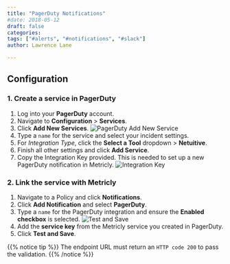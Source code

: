 ```yaml
---
title: "PagerDuty Notifications"
#date: 2018-05-12
draft: false
categories:
tags: ["#alerts", "#notifications", "#slack"]
author: Lawrence Lane

---
```


## Configuration

### 1. Create a service in PagerDuty
1. Log into your **PagerDuty** account.
2. Navigate to **Configuration** > **Services**.
3. Click **Add New Services**.
![PagerDuty Add New Service](/images/notifications-pageryduty/pagerduty-add-new-service.png)
4. Type a `name` for the service and select your incident settings.
5. For _Integration Type_, click the **Select a Tool** dropdown > **Netuitive**.
6. Finish all other settings and click **Add Service**.
7. Copy the Integration Key provided. This is needed to set up a new PagerDuty notification in Metricly.
![Integration Key](/images/notifications-pageryduty/integration-key.png)


### 2. Link the service with Metricly
1. Navigate to a Policy and click **Notifications**.
2. Click **Add Notification** and select **PagerDuty**.
3. Type a `name` for the PagerDuty integration and ensure the **Enabled checkbox** is selected.
![Test and Save](/images/notifications-pageryduty/test-and-save.png)
4. Add the **service key** from the Metricly service you created in PagerDuty.
5. Click **Test and Save**.

{{% notice tip %}}
The endpoint URL must return an `HTTP code 200` to pass the validation.
{{% /notice %}}
